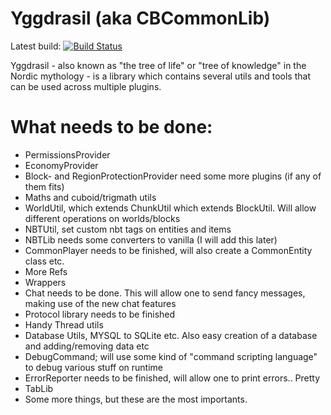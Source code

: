 Yggdrasil (aka CBCommonLib)
===========

Latest build: [![Build Status](https://travis-ci.org/CaptainBern/Yggdrasil.svg?branch=master)](https://travis-ci.org/CaptainBern/Yggdrasil)

Yggdrasil - also known as "the tree of life" or "tree of knowledge" in the
Nordic mythology - is a library which contains several utils and tools that can be used
across multiple plugins.

What needs to be done:
======================
* PermissionsProvider
* EconomyProvider
* Block- and RegionProtectionProvider need some more plugins (if any of them fits)
* Maths and cuboid/trigmath utils
* WorldUtil, which extends ChunkUtil which extends BlockUtil. Will allow different operations on worlds/blocks
* NBTUtil, set custom nbt tags on entities and items
* NBTLib needs some converters to vanilla (I will add this later)
* CommonPlayer needs to be finished, will also create a CommonEntity class etc.
* More Refs
* Wrappers
* Chat needs to be done. This will allow one to send fancy messages, making use of the new chat features
* Protocol library needs to be finished
* Handy Thread utils
* Database Utils, MYSQL to SQLite etc. Also easy creation of a database and adding/removing data etc
* DebugCommand; will use some kind of "command scripting language" to debug various stuff on runtime
* ErrorReporter needs to be finished, will allow one to print errors.. Pretty
* TabLib
* Some more things, but these are the most importants.
